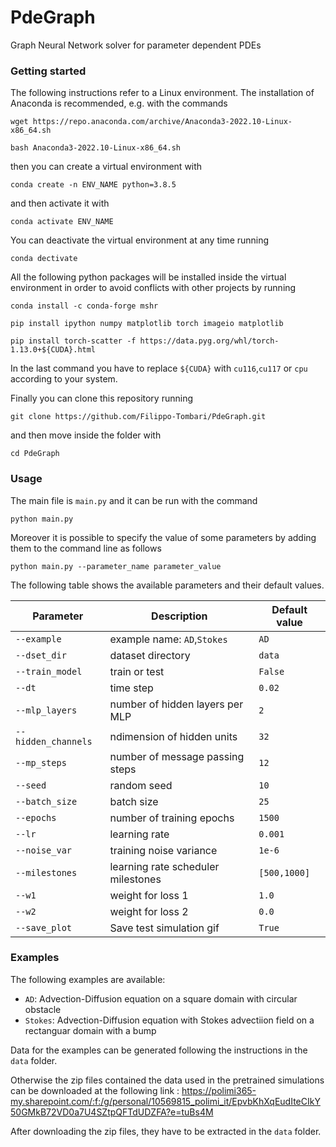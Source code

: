 # PdeGraph
Graph Neural Network solver for parameter dependent PDEs
### Getting started
The following instructions refer to a Linux environment. The installation of Anaconda is recommended, e.g. with the commands

`wget https://repo.anaconda.com/archive/Anaconda3-2022.10-Linux-x86_64.sh`

`bash Anaconda3-2022.10-Linux-x86_64.sh`

then you can create a virtual environment with

`conda create -n ENV_NAME python=3.8.5`

and then activate it with 

`conda activate ENV_NAME`

You can deactivate the virtual environment at any time running

`conda dectivate`

All the following python packages will be installed inside the virtual environment in order to avoid conflicts with other projects by running

`conda install -c conda-forge mshr`

`pip install ipython numpy matplotlib torch imageio matplotlib`

`pip install torch-scatter -f https://data.pyg.org/whl/torch-1.13.0+${CUDA}.html`

In the last command you have to replace `${CUDA}` with `cu116`,`cu117` or `cpu` according to your system.

Finally you can clone this repository running

`git clone https://github.com/Filippo-Tombari/PdeGraph.git`

and then move inside the folder with

`cd PdeGraph`

### Usage

The main file is `main.py` and it can be run with the command 

`python main.py`    

Moreover it is possible to specify the value of some parameters by adding them to the command line as follows

`python main.py --parameter_name parameter_value`

The following table shows the available parameters and their default values.

| Parameter           | Description                         | Default value |
|---------------------|-------------------------------------|---------------|
| `--example`         | example name: `AD`,`Stokes`         | `AD`          |
| `--dset_dir`        | dataset directory                   | `data`        |
| `--train_model`     | train or test                       | `False`       |
| `--dt`              | time step                           | `0.02`        |
| `--mlp_layers`      | number of hidden layers per MLP     | `2`           |
| `--hidden_channels` | ndimension of hidden units          | `32`          |
| `--mp_steps`        | number of message passing steps     | `12`          |
| `--seed`            | random seed                         | `10`          |
| `--batch_size`      | batch size                          | `25`          |
| `--epochs`          | number of training epochs           | `1500`        |
| `--lr`              | learning rate                       | `0.001`       |
| `--noise_var`       | training noise variance             | `1e-6`        |
| `--milestones`      | learning rate scheduler milestones  | `[500,1000]`  |
| `--w1`              | weight for loss 1                   | `1.0`         |
| `--w2`              | weight for loss 2                   | `0.0`         |
| `--save_plot`       | Save test simulation gif            | `True`        |

### Examples

The following examples are available:

- `AD`: Advection-Diffusion equation on a square domain with circular obstacle
- `Stokes`: Advection-Diffusion equation with Stokes advectiion field on a rectanguar domain with a bump

Data for the examples can be generated following the instructions in the `data` folder.

Otherwise the zip files contained the data used in the pretrained simulations can be downloaded at the following
link : https://polimi365-my.sharepoint.com/:f:/g/personal/10569815_polimi_it/EpvbKhXqEudIteCIkY50GMkB72VD0a7U4SZtpQFTdUDZFA?e=tuBs4M

After downloading the zip files, they have to be extracted in the `data` folder.
